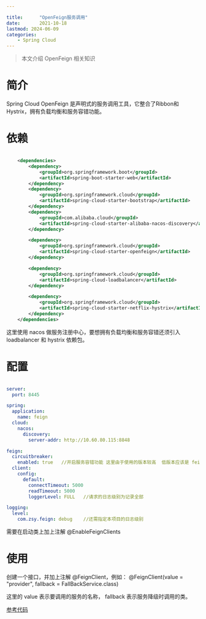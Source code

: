 ```yaml
---

title:      "OpenFeign服务调用"
date:       2021-10-18
lastmod: 2024-06-09
categories:
    - Spring Cloud
---
```


>本文介绍 OpenFeign 相关知识

# 简介

Spring Cloud OpenFeign 是声明式的服务调用工具，它整合了Ribbon和Hystrix，拥有负载均衡和服务容错功能。

# 依赖

```xml

    <dependencies>
        <dependency>
            <groupId>org.springframework.boot</groupId>
            <artifactId>spring-boot-starter-web</artifactId>
        </dependency>
        <dependency>
            <groupId>org.springframework.cloud</groupId>
            <artifactId>spring-cloud-starter-bootstrap</artifactId>
        </dependency>
        <dependency>
            <groupId>com.alibaba.cloud</groupId>
            <artifactId>spring-cloud-starter-alibaba-nacos-discovery</artifactId>
        </dependency>

        <dependency>
            <groupId>org.springframework.cloud</groupId>
            <artifactId>spring-cloud-starter-openfeign</artifactId>
        </dependency>

        <dependency>
            <groupId>org.springframework.cloud</groupId>
            <artifactId>spring-cloud-loadbalancer</artifactId>
        </dependency>

        <dependency>
            <groupId>org.springframework.cloud</groupId>
            <artifactId>spring-cloud-starter-netflix-hystrix</artifactId>
        </dependency>
    </dependencies>

```
这里使用 nacos 做服务注册中心，要想拥有负载均衡和服务容错还须引入 loadbalancer 和 hystrix 依赖包。

# 配置

```yaml

server:
  port: 8445

spring:
  application:
    name: feign
  cloud:
    nacos:
      discovery:
        server-addr: http://10.60.80.115:8848

feign:
  circuitbreaker:
    enabled: true   //开启服务容错功能 这里由于使用的版本较高  低版本应该是 feign.hystrix.enabled
  client:
    config:
      default:
        connectTimeout: 5000
        readTimeout: 5000
        loggerLevel: FULL   //请求的日志级别为记录全部

logging:
  level:
    com.zsy.feign: debug    //还需指定本项目的日志级别

```

需要在启动类上加上注解 @EnableFeignClients

# 使用

创建一个接口，并加上注解 @FeignClient，例如： @FeignClient(value = "provider",  fallback = FallBackService.class)

这里的 value 表示要调用的服务的名称， fallback 表示服务降级时调用的类。

[参考代码](https://github.com/zoushuyou/spring-cloud-samples/tree/main/spring-cloud-openfeign)

